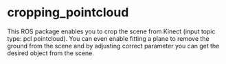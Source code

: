 # cropping_pointcloud
This ROS package enables you to crop the scene from Kinect (input topic type: pcl pointcloud). You can even enable fitting a plane to remove the ground from the scene and by adjusting correct parameter you can get the desired object from the scene.

